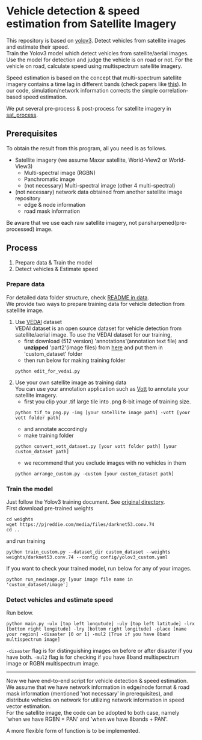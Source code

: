 # Vehicle detection & speed estimation from Satellite Imagery
This repository is based on [yolov3](https://github.com/nekobean/pytorch_yolov3). Detect vehicles from satellite images and estimate their speed.  
Train the Yolov3 model which detect vehicles from satellite/aerial images. Use the model for detection and judge the vehicle is on road or not. For the vehicle on road, calculate speed using multispectrum satellite imagery.  

Speed estimation is based on the concept that multi-spectrum satellite imagery contains a time lag in different bands (check papers like [this](https://www.mdpi.com/2072-4292/6/7/6500)). In our code, simulation/network information corrects the simple correlation-based speed estimation.  

We put several pre-process & post-process for satellite imagery in [sat_process](sat_process/).

## Prerequisites
To obtain the result from this program, all you need is as follows.  
- Satellite imagery (we assume Maxar satellite, World-View2 or World-View3)
    - Multi-spectral image (RGBN)
    - Panchromatic image
    - (not necessary) Multi-spectral image (other 4 multi-spectral)
- (not necessary) network data obtained from another satellite image repository
    - edge & node information
    - road mask information  

Be aware that we use each raw satellite imagery, not pansharpened(pre-processed) image.

## Process
1. Prepare data & Train the model
2. Detect vehicles & Estimate speed

### Prepare data
For detailed data folder structure, check [README in data](data/).  
We provide two ways to prepare training data for vehicle detection from satellite image.  
1. Use [VEDAI](https://downloads.greyc.fr/vedai/) dataset  
VEDAI dataset is an open source dataset for vehicle detection from satellite/aerial image. To use the VEDAI dataset for our training,  
    - first download (512 version) 'annotations'(annotation text file) and **unzipped** 'part2'(image files) from [here](https://downloads.greyc.fr/vedai/) and put them in 'custom_dataset' folder
    - then run below for making training folder  
    ```
    python edit_for_vedai.py
    ```
2. Use your own satellite image as training data  
You can use your annotation application such as [Vott](https://github.com/microsoft/VoTT) to annotate your satellite imagery.  
    - first you clip your .tif large tile into .png 8-bit image of training size.  
    ```
    python tif_to_png.py -img [your satellite image path] -vott [your vott folder path]
    ```
    - and annotate accordingly
    - make training folder
    ```
    python convert_vott_dataset.py [your vott folder path] [your custom_dataset path]
    ```
    - we recommend that you exclude images with no vehicles in them
    ```
    python arrange_custom.py -custom [your custom_dataset path]

### Train the model
Just follow the Yolov3 training document. See [original directory](https://github.com/nekobean/pytorch_yolov3).  
First download pre-trained weights  
```
cd weights
wget https://pjreddie.com/media/files/darknet53.conv.74
cd ..
```
and run training
```
python train_custom.py --dataset_dir custom_dataset --weights weights/darknet53.conv.74 --config config/yolov3_custom.yaml
```
If you want to check your trained model, run below for any of your images.  
```
python run_newimage.py [your image file name in 'custom_dataset/image']
```

### Detect vehicles and estimate speed  
Run below.  
```
python main.py -ulx [top left longutude] -uly [top left latitude] -lrx [bottom right longitude] -lry [bottom right longitude] -place [name your region] -disaster [0 or 1] -mul2 [True if you have 8band multispectrum image]
```
```-disaster``` flag is for distinguishing images on before or after disaster if you have both. ```-mul2``` flag is for checking if you have 8band multispectrum image or RGBN multispectrum image.

---------------
Now we have end-to-end script for vehicle detection & speed estimation. We assume that we have network information in edge/node format & road mask information (mentioned 'not necessary' in prerequisites), and distribute vehicles on network for utilizing network information in speed vector estimation.  
For the satellite image, the code can be adopted to both case, namely 'when we have RGBN + PAN' and 'when we have 8bands + PAN'.  

A more flexible form of function is to be implemented.

